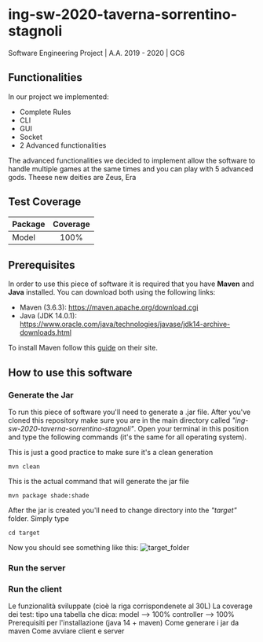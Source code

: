 # ing-sw-2020-taverna-sorrentino-stagnoli

Software Engineering Project | A.A. 2019 - 2020 | GC6

## Functionalities

In our project we implemented:

- Complete Rules
- CLI
- GUI
- Socket
- 2 Advanced functionalities

The advanced functionalities we decided to implement allow the software to handle multiple games at the same times and you can play with 5 advanced gods. Theese new deities are Zeus, Era

## Test Coverage

| Package | Coverage |
| ------- | :------: |
| Model   |   100%   |

## Prerequisites

In order to use this piece of software it is required that you have **Maven** and **Java** installed. You can download both using the following links:

- Maven (3.6.3): https://maven.apache.org/download.cgi
- Java (JDK 14.0.1): https://www.oracle.com/java/technologies/javase/jdk14-archive-downloads.html

To install Maven follow this [guide](https://maven.apache.org/install.html) on their site.

## How to use this software

### Generate the Jar

To run this piece of software you'll need to generate a .jar file. After you've cloned this repository make sure you are in the main directory called _"ing-sw-2020-taverna-sorrentino-stagnoli"_. Open your terminal in this position and type the following commands (it's the same for all operating system).

This is just a good practice to make sure it's a clean generation

```shell
mvn clean
```

This is the actual command that will generate the jar file

```shell
mvn package shade:shade
```

After the jar is created you'll need to change directory into the _"target"_ folder. Simply type

```shell
cd target
```

Now you should see something like this:
![target_folder]

### Run the server

### Run the client



[target_folder]: https://imgur.com/a/sVLUCRW "Target folder"

Le funzionalità sviluppate (cioè la riga corrispondenete al 30L)
La coverage dei test: tipo una tabella che dica:
model --> 100%
controller --> 100%
Prerequisiti per l'installazione (java 14 + maven)
Come generare i jar da maven
Come avviare client e server
